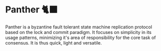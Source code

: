 # Panther 🐈‍⬛

Panther is a byzantine fault tolerant state machine replication protocol based on the lock and commit paradigm. It focuses on simplicity in its usage patterns, minimizing it's area of responsibility for the core task of consensus. It is thus quick, light and versatile. 
